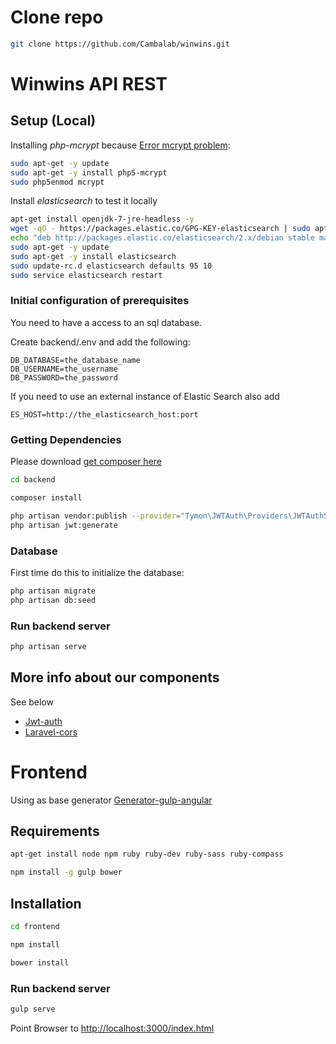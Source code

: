 # Clone repo

```sh
git clone https://github.com/Cambalab/winwins.git
```

# Winwins API REST

## Setup (Local)

Installing *php-mcrypt* because [Error mcrypt problem](https://laracasts.com/discuss/channels/general-discussion/laravel5-new-install-mcrypt-rijndael-128-notice):

```sh
sudo apt-get -y update
sudo apt-get -y install php5-mcrypt
sudo php5enmod mcrypt
```

Install *elasticsearch* to test it locally

```sh
apt-get install openjdk-7-jre-headless -y
wget -qO - https://packages.elastic.co/GPG-KEY-elasticsearch | sudo apt-key add -
echo "deb http://packages.elastic.co/elasticsearch/2.x/debian stable main" | sudo tee -a /etc/apt/sources.list.d/elasticsearch-2.x.list
sudo apt-get -y update
sudo apt-get -y install elasticsearch
sudo update-rc.d elasticsearch defaults 95 10
sudo service elasticsearch restart
```

### Initial configuration of prerequisites

You need to have a access to an sql database.

Create backend/.env and add the following:

    DB_DATABASE=the_database_name
    DB_USERNAME=the_username
    DB_PASSWORD=the_password

If you need to use an external instance of Elastic Search also add

    ES_HOST=http://the_elasticsearch_host:port


### Getting Dependencies

Please download [get composer here](http://getcomposer.org/download/)

```sh
cd backend

composer install

php artisan vendor:publish --provider="Tymon\JWTAuth\Providers\JWTAuthServiceProvider"
php artisan jwt:generate
```

### Database

First time do this to initialize the database:

```sh
php artisan migrate
php artisan db:seed
```

### Run backend server

```sh
php artisan serve
```

## More info about our components

See below

- [Jwt-auth](https://github.com/tymondesigns/jwt-auth)
- [Laravel-cors](https://github.com/barryvdh/laravel-cors)


# Frontend

Using as base generator [Generator-gulp-angular](https://github.com/Swiip/generator-gulp-angular)

## Requirements

```sh
apt-get install node npm ruby ruby-dev ruby-sass ruby-compass

npm install -g gulp bower
```

## Installation
```sh
cd frontend

npm install

bower install
```

### Run backend server
```sh
gulp serve
```

Point Browser to [http://localhost:3000/index.html](http://localhost:3000/index.html)

